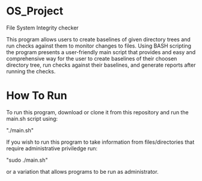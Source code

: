 # OS_Project
File System Integrity checker

This program allows users to create baselines of given directory trees and run checks against them to monitor changes to files. Using BASH scripting the program presents a user-friendly main script that provides and easy and comprehensive way for the user to create baselines of their choosen directory tree, run checks against their baselines, and generate reports after running the checks. 

# How To Run
To run this program, download or clone it from this repository and run the main.sh script using: 

"./main.sh"

If you wish to run this program to take information from files/directories that require administrative priviledge run: 

"sudo ./main.sh"

or a variation that allows programs to be run as administrator.

